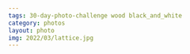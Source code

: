 ```yaml
---
tags: 30-day-photo-challenge wood black_and_white 
category: photos
layout: photo
img: 2022/03/lattice.jpg
---
```

